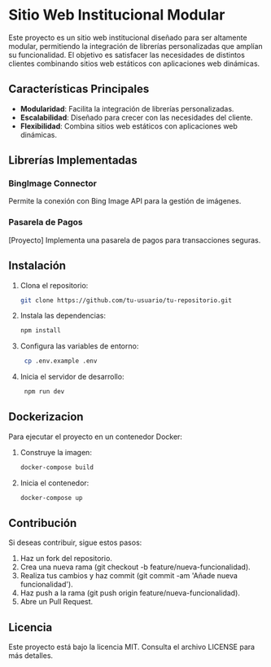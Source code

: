# Sitio Web Institucional Modular

Este proyecto es un sitio web institucional diseñado para ser altamente modular, permitiendo la integración de librerías personalizadas que amplían su funcionalidad. El objetivo es satisfacer las necesidades de distintos clientes combinando sitios web estáticos con aplicaciones web dinámicas.

## Características Principales

- **Modularidad**: Facilita la integración de librerías personalizadas.
- **Escalabilidad**: Diseñado para crecer con las necesidades del cliente.
- **Flexibilidad**: Combina sitios web estáticos con aplicaciones web dinámicas.

## Librerías Implementadas

### BingImage Connector
Permite la conexión con Bing Image API para la gestión de imágenes.

### Pasarela de Pagos
[Proyecto] Implementa una pasarela de pagos para transacciones seguras.

## Instalación

1. Clona el repositorio:
   ```bash
   git clone https://github.com/tu-usuario/tu-repositorio.git
   ```
2. Instala las dependencias:
   ```bash
   npm install
   ```
3. Configura las variables de entorno:
   ```bash
    cp .env.example .env   
   ```
4. Inicia el servidor de desarrollo:
   ```bash
    npm run dev
   ```
## Dockerizacion
Para ejecutar el proyecto en un contenedor Docker:

1. Construye la imagen:
   ```bash
   docker-compose build
   ```
2. Inicia el contenedor:
   ```bash
   docker-compose up
   ```

## Contribución

Si deseas contribuir, sigue estos pasos:

1. Haz un fork del repositorio.
2. Crea una nueva rama (git checkout -b feature/nueva-funcionalidad).
3. Realiza tus cambios y haz commit (git commit -am 'Añade nueva funcionalidad').
4. Haz push a la rama (git push origin feature/nueva-funcionalidad).
5. Abre un Pull Request.

## Licencia
Este proyecto está bajo la licencia MIT. Consulta el archivo LICENSE para más detalles.

